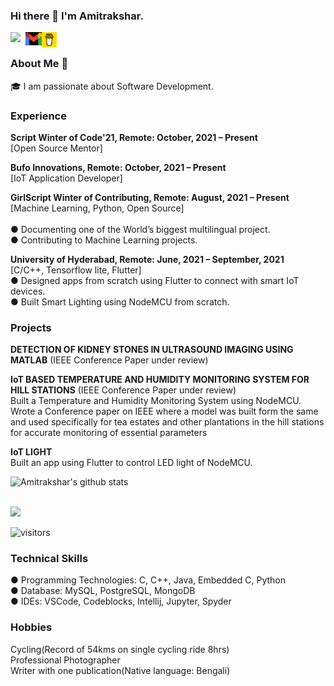 ### Hi there 👋 I'm Amitrakshar.

<a href="https://www.linkedin.com/in/amitrakshar-sanyal-a59376191/">

  <img align="left" width="24px" src="https://upload.wikimedia.org/wikipedia/commons/thumb/c/ca/LinkedIn_logo_initials.png/768px-LinkedIn_logo_initials.png"  />

</a>

<a href="mailto:sanyalamitrakshar@gmail.com ">

  <img align="left" width="26px" src="https://github.com/amitrakshar01/amitrakshar01/blob/main/Assets/gmail_thumb_1615466143940.jpg" />

</a>

<a href="https://www.buymeacoffee.com/amitrakshars">

  <img align="left" width="24px" src="https://github.com/amitrakshar01/amitrakshar01/blob/main/Assets/download%20(1).png"  />

</a>

<br />

### About Me 🚀

🎓 I am passionate about Software Development.

### Experience

<b>Script Winter of Code'21, Remote: October, 2021 – Present</b><br>
[Open Source Mentor]<br>

<b>Bufo Innovations, Remote: October, 2021 – Present</b><br>
[IoT Application Developer]<br>

<b>GirlScript Winter of Contributing, Remote: August, 2021 – Present</b><br>
[Machine Learning, Python, Open Source]					<br>			
●	Documenting one of the World’s biggest multilingual project.<br>
●	Contributing to Machine Learning projects.<br>

<b>University of Hyderabad, Remote: June, 2021 – September, 2021 </b><br>
[C/C++, Tensorflow lite, Flutter]			<br>
●	Designed apps from scratch using Flutter to connect with smart IoT devices.<br>
●	Built Smart Lighting using NodeMCU from scratch.<br>


### Projects

<b>DETECTION OF KIDNEY STONES IN ULTRASOUND IMAGING USING MATLAB</b> (IEEE Conference Paper under review)


<b>IoT BASED TEMPERATURE AND HUMIDITY MONITORING SYSTEM FOR HILL STATIONS</b>	(IEEE Conference Paper under review)<br>
Built a Temperature and Humidity Monitoring System using NodeMCU. Wrote a Conference paper on IEEE
where a model was built form the same and used specifically for tea estates and other plantations in the hill stations for accurate monitoring of essential parameters


<b>IoT LIGHT</b>	                                   
Built an app using Flutter to control LED light of NodeMCU.


![Amitrakshar's github stats](https://github-readme-stats.vercel.app/api?username=amitrakshar01&show_icons=true&hide_border=true&theme=tokyonight)

<br />

<img width="48%" src="https://github-readme-streak-stats.herokuapp.com/?user=amitrakshar01&theme=tokyonight" />

</p>

![visitors](https://visitor-badge.laobi.icu/badge?page_id=amitrakshar01.amitrakshar01)

### Technical Skills

●	Programming Technologies: C, C++, Java, Embedded C, Python<br>
●	Database: MySQL, PostgreSQL, MongoDB<br>
●	IDEs: VSCode, Codeblocks, Intellij, Jupyter, Spyder<br>

  
### Hobbies

Cycling(Record of 54kms on single cycling ride 8hrs)<br>
Professional Photographer<br>
Writer with one publication(Native language: Bengali)<br>

